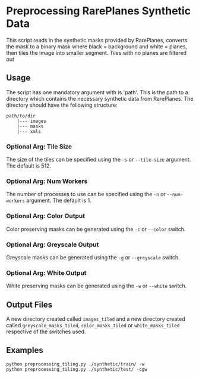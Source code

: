 # Preprocessing RarePlanes Synthetic Data
This script reads in the synthetic masks provided by RarePlanes, converts the mask to a binary mask where 
black = background and white = planes, then tiles the image into smaller segment. Tiles with no planes are
filtered out

## Usage
The script has one mandatory argument with is 'path'. This is the path to a directory
which contains the necessary synthetic data from RarePlanes. The directory should have the following
structure:
```text
path/to/dir
    |--- images
    |--- masks
    |--- xmls
```
### Optional Arg: Tile Size
The size of the tiles can be specified using the `-s` or `--tile-size` argument. The default is 512.

### Optional Arg: Num Workers
The number of processes to use can be specified using the `-n` or `--num-workers` argument. The default is 1.

### Optional Arg: Color Output
Color preserving masks can be generated using the `-c` or `--color` switch.

### Optional Arg: Greyscale Output
Greyscale masks can be generated using the `-g` or `--greyscale` switch.

### Optional Arg: White Output
White preserving masks can be generated using the `-w` or `--white` switch.

## Output Files
A new directory created called `images_tiled` and a new directory created called `greyscale_masks_tiled`,
`color_masks_tiled` or `white_masks_tiled` respective of the switches used.


## Examples
`python preprocessing_tiling.py ./synthetic/train/ -w`\
`python preprocessing_tiling.py ./synthetic/test/ -cgw`
